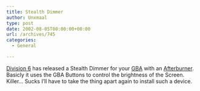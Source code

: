 ```yaml
---
title: Stealth Dimmer
author: Unxmaal
type: post
date: 2002-08-05T00:00:00+00:00
url: /archives/745
categories:
  - General

---
```

[Division 6][1] has released a Stealth Dimmer for your [GBA][2] with an [Afterburner][3]. Basicly it uses the GBA Buttons to control the brightness of the Screen. Killer&#8230; Sucks I&#8217;ll have to take the thing apart again to install such a device.

 [1]: http://www.division-6.com/
 [2]: http://nintendo.com/systems/gba/gba_overview.jsp
 [3]: http://tritonlabs.com